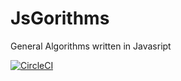# JsGorithms
General Algorithms written in Javasript

[![CircleCI](https://dl.circleci.com/status-badge/img/gh/R3M-Algorithms/JsGorithms/tree/main.svg?style=shield)](https://dl.circleci.com/status-badge/redirect/gh/R3M-Algorithms/JsGorithms/tree/main)
